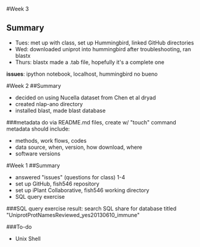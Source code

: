 #Week 3
## Summary
- Tues: met up with class, set up Hummingbird, linked GitHub directories
- Wed: downloaded uniprot into hummingbird after troubleshooting, ran blastx
- Thurs: blastx made a .tab file, hopefully it's a complete one

**issues**: ipython notebook, localhost, hummingbird no bueno

#Week 2
##Summary
- decided on using Nucella dataset from Chen et al dryad
- created nlap-ano directory
- installed blast, made blast database

###metadata
do via README.md files, create w/ "touch" command
metadata should include:
- methods, work flows, codes
- data source, when, version, how download, where
- software versions

#Week 1
##Summary
- answered  "issues" (questions for class) 1-4
- set up GitHub, fish546 repository
- set up iPlant Collaborative, fish546 working directory
- SQL query exercise

###SQL query exercise
result: search SQL share for database titled "UniprotProtNamesReviewed_yes20130610_immune"

###To-do
- Unix Shell
